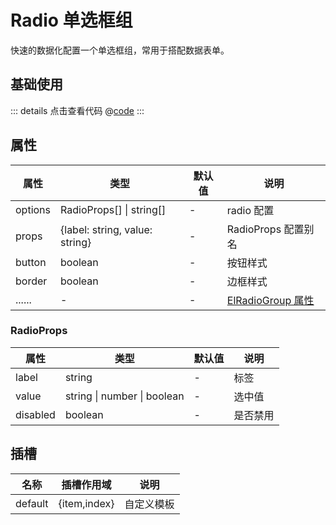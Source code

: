 # Radio 单选框组

快速的数据化配置一个单选框组，常用于搭配数据表单。

## 基础使用

<ClientOnly><radioBase/></ClientOnly>

::: details 点击查看代码
@[code](@example/radioBase.vue)
:::

## 属性

| 属性 | 类型  | 默认值 | 说明  
| --- | ---   | ---   | --- 
| options | RadioProps[] \| string[] | - | radio 配置
| props | {label: string, value: string} | - | RadioProps 配置别名 
| button | boolean | - | 按钮样式
| border | boolean | - | 边框样式
| ...... | -  | - | [ElRadioGroup 属性](https://element-plus.gitee.io/zh-CN/component/radio.html#radio-group-%E5%B1%9E%E6%80%A7)


### RadioProps

| 属性 | 类型  | 默认值 | 说明  
| --- | ---   | ---   | --- 
| label | string | - | 标签
| value | string \| number \| boolean | - | 选中值
| disabled | boolean | - | 是否禁用

## 插槽

| 名称            | 插槽作用域 |   说明                                   | 
| -----------    |   ------- | -----------------------------  |
| default        | {item,index} |  自定义模板           | 